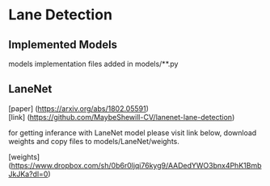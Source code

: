 # Lane Detection

## Implemented Models

models implementation files added in models/**.py

## LaneNet <br />
[paper] (https://arxiv.org/abs/1802.05591)<br />
[link] (https://github.com/MaybeShewill-CV/lanenet-lane-detection)<br />

for getting inferance with LaneNet model please visit link below, download weights and copy files to models/LaneNet/weights.

[weights] (https://www.dropbox.com/sh/0b6r0ljqi76kyg9/AADedYWO3bnx4PhK1BmbJkJKa?dl=0)


